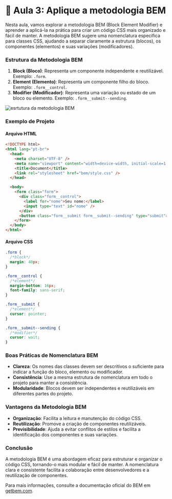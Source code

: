 # 📝 Aula 3: Aplique a metodologia BEM

Nesta aula, vamos explorar a metodologia BEM (Block Element Modifier) e aprender a aplicá-la na prática para criar um código CSS mais organizado e fácil de manter. A metodologia BEM sugere uma nomenclatura específica para classes CSS, ajudando a separar claramente a estrutura (blocos), os componentes (elementos) e suas variações (modificadores).

### Estrutura da Metodologia BEM

1. **Block (Bloco)**: Representa um componente independente e reutilizável. Exemplo: `.form`.
2. **Element (Elemento)**: Representa um componente filho do bloco. Exemplo: `.form__control`.
3. **Modifier (Modificador)**: Representa uma variação ou estado de um bloco ou elemento. Exemplo: `.form__submit--sending`.

  <img src="./image.png" alt="esrtutura da metodologia BEM ">

### Exemplo de Projeto

#### Arquivo HTML

```html
<!DOCTYPE html>
<html lang="pt-br">
  <head>
    <meta charset="UTF-8" />
    <meta name="viewport" content="width=device-width, initial-scale=1.0" />
    <title>Document</title>
    <link rel="stylesheet" href="bem/style.css" />
  </head>

  <body>
    <form class="form">
      <div class="form__control">
        <label for="nome">Seu nome:</label>
        <input type="text" id="nome" />
      </div>
      <button class="form__submit form__submit--sending" type="submit">Enviar</button>
    </form>
  </body>
</html>
```

#### Arquivo CSS

```css
.form {
  /*block*/
  margin: 40px;
}

.form__control {
  /*element*/
  margin-bottom: 16px;
  font-family: sans-serif;
}

.form__submit {
  /*element*/
  cursor: pointer;
}

.form__submit--sending {
  /*modifier*/
  cursor: wait;
}
```

### Boas Práticas de Nomenclatura BEM

- **Clareza**: Os nomes das classes devem ser descritivos o suficiente para indicar a função do bloco, elemento ou modificador.
- **Consistência**: Use a mesma estrutura de nomenclatura em todo o projeto para manter a consistência.
- **Modularidade**: Blocos devem ser independentes e reutilizáveis em diferentes partes do projeto.

### Vantagens da Metodologia BEM

- **Organização**: Facilita a leitura e manutenção do código CSS.
- **Reutilização**: Promove a criação de componentes reutilizáveis.
- **Previsibilidade**: Ajuda a evitar conflitos de estilos e facilita a identificação dos componentes e suas variações.

### Conclusão

A metodologia BEM é uma abordagem eficaz para estruturar e organizar o código CSS, tornando-o mais modular e fácil de manter. A nomenclatura clara e consistente facilita a colaboração entre desenvolvedores e a reutilização de componentes.

Para mais informações, consulte a documentação oficial do BEM em [getbem.com](https://getbem.com).

